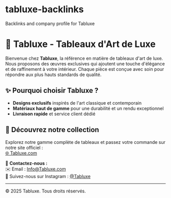 # tabluxe-backlinks
Backlinks and company profile for Tabluxe
# 🎨 Tabluxe - Tableaux d'Art de Luxe  
Bienvenue chez **Tabluxe**, la référence en matière de tableaux d'art de luxe. Nous proposons des œuvres exclusives qui ajoutent une touche d'élégance et de raffinement à votre intérieur. Chaque pièce est conçue avec soin pour répondre aux plus hauts standards de qualité.  

## ✨ Pourquoi choisir Tabluxe ?  
- **Designs exclusifs** inspirés de l'art classique et contemporain  
- **Matériaux haut de gamme** pour une durabilité et un rendu exceptionnel  
- **Livraison rapide** et service client dédié  

## 🔗 Découvrez notre collection  
Explorez notre gamme complète de tableaux et passez votre commande sur notre site officiel :  
[🌐 Tabluxe.com](https://tabluxe.com)  

📩 **Contactez-nous :**  
✉️ Email : [Info@Tabluxe.com](mailto:Info@Tabluxe.com)  
📍 Suivez-nous sur Instagram : [@Tabluxe](https://www.instagram.com/tabluxe_com)  

---  
© 2025 Tabluxe. Tous droits réservés.
